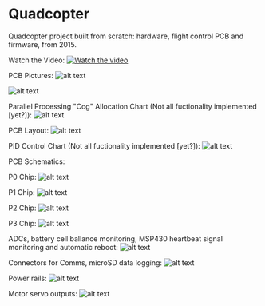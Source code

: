 # Quadcopter
Quadcopter project built from scratch: hardware, flight control PCB and firmware, from 2015.


Watch the Video:
[![Watch the video](https://github.com/RichardO82/Quadcopter/blob/main/QP-Small-300x183.jpg)](https://youtu.be/GqNNZwK2zFc)


PCB Pictures:
![alt text](https://github.com/RichardO82/Quadcopter/blob/main/4%20chip%20pcb.jpg)

![alt text](https://github.com/RichardO82/Quadcopter/blob/main/FC_Board.jpg)


Parallel Processing "Cog" Allocation Chart (Not all fuctionality implemented [yet?]):
![alt text](https://github.com/RichardO82/Quadcopter/blob/main/Cog_Allocation_Chart.jpg)


PCB Layout:
![alt text](https://github.com/RichardO82/Quadcopter/blob/main/PCB_Layout.jpg)


PID Control Chart (Not all fuctionality implemented [yet?]):
![alt text](https://github.com/RichardO82/Quadcopter/blob/main/PID_Chart.jpg)


PCB Schematics:

P0 Chip:
![alt text](https://github.com/RichardO82/Quadcopter/blob/main/SCH%20P0.jpg)

P1 Chip:
![alt text](https://github.com/RichardO82/Quadcopter/blob/main/SCH%20P1.jpg)

P2 Chip:
![alt text](https://github.com/RichardO82/Quadcopter/blob/main/SCH%20P2.jpg)

P3 Chip:
![alt text](https://github.com/RichardO82/Quadcopter/blob/main/SCH%20P3.jpg)

ADCs, battery cell ballance monitoring, MSP430 heartbeat signal monitoring and automatic reboot:
![alt text](https://github.com/RichardO82/Quadcopter/blob/main/SCH%20Battery%20and%20Reboot.jpg)

Connectors for Comms, microSD data logging:
![alt text](https://github.com/RichardO82/Quadcopter/blob/main/SCH%20Comms.jpg)

Power rails:
![alt text](https://github.com/RichardO82/Quadcopter/blob/main/SCH%20Power.jpg)

Motor servo outputs:
![alt text](https://github.com/RichardO82/Quadcopter/blob/main/SCH%20Servos.jpg)
